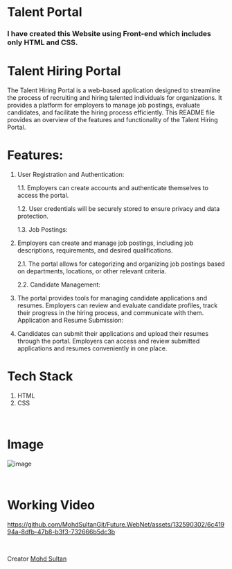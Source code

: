 # Talent Portal

### I have created this Website using Front-end which includes only HTML and CSS.



# Talent Hiring Portal

The Talent Hiring Portal is a web-based application designed to streamline the process of recruiting and hiring talented individuals for organizations. It provides a platform for employers to manage job postings, evaluate candidates, and facilitate the hiring process efficiently. This README file provides an overview of the features and functionality of the Talent Hiring Portal.

# Features:

1. User Registration and Authentication:

    1.1. Employers can create accounts and authenticate themselves to access the portal.

    1.2. User credentials will be securely stored to ensure privacy and data protection.

   1.3. Job Postings:

2. Employers can create and manage job postings, including job descriptions, requirements, and desired qualifications.  

    2.1. The portal allows for categorizing and organizing job postings based on departments, locations, or other relevant criteria.

   2.2. Candidate Management:

4. The portal provides tools for managing candidate applications and resumes.
Employers can review and evaluate candidate profiles, track their progress in the hiring process, and communicate with them.
Application and Resume Submission:

5. Candidates can submit their applications and upload their resumes through the portal.
Employers can access and review submitted applications and resumes conveniently in one place.




# Tech Stack
1. HTML
2. CSS



<br>

# Image
![image](https://user-images.githubusercontent.com/91714143/243335188-ac638297-2f40-4959-8d88-90101d95a706.PNG)

<br>


# Working Video 
https://github.com/MohdSultanGit/Future.WebNet/assets/132590302/6c41994a-8dfb-47b8-b3f3-732666b5dc3b







<br>

Creator
[Mohd Sultan](https://github.com/MohdSultanGit)

